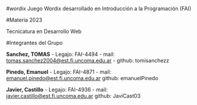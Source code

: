 #wordix
Juego Wordix desarrollado en Introducción a la Programación (FAI)

#Materia 2023

Tecnicatura en Desarrollo Web

#Integrantes del Grupo

**Sanchez, TOMAS** - Legajo: FAI-4494 - mail: tomas.sanchez2004@est.fi.uncoma.edu.ar - github: tomisanchezz

**Pinedo, Emanuel** - Legajo: FAI-4871 - mail: emanuel.pinedo@est.fi.uncoma.edu.ar github: emanuelPinedo

**Javier, Castillo** - Legajo: FAI-4936 - mail: javier.castillo@est.fi.uncoma.edu.ar github: JaviCast03
